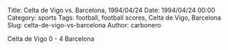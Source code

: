 Title: Celta de Vigo vs. Barcelona, 1994/04/24
Date: 1994/04/24 00:00
Category: sports
Tags: football, football scores, Celta de Vigo, Barcelona
Slug: celta-de-vigo-vs-barcelona
Author: carbonero


Celta de Vigo 0 - 4 Barcelona

